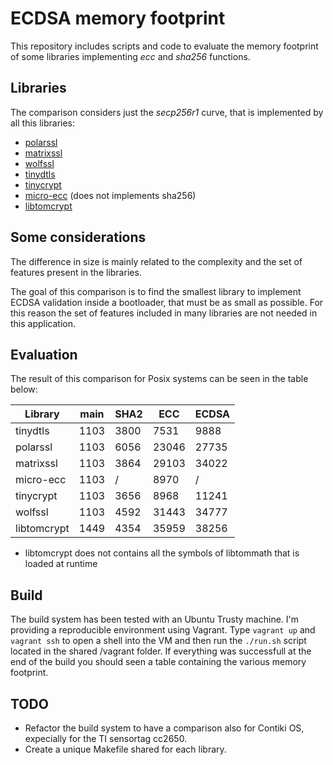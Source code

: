 # ECDSA memory footprint

This repository includes scripts and code to evaluate the memory
footprint of some libraries implementing *ecc* and *sha256* functions.

## Libraries

The comparison considers just the *secp256r1* curve, that is implemented
by all this libraries:

 - [polarssl](https://github.com/ARMmbed/mbedtls)
 - [matrixssl](https://github.com/matrixssl/matrixssl)
 - [wolfssl](https://github.com/wolfSSL/wolfssl)
 - [tinydtls](https://projects.eclipse.org/projects/iot.tinydtls)
 - [tinycrypt](https://github.com/01org/tinycrypt)
 - [micro-ecc](https://github.com/kmackay/micro-ecc) (does not implements sha256)
 - [libtomcrypt](https://github.com/libtom/libtomcrypt)

## Some considerations

The difference in size is mainly related to the complexity and the set of
features present in the libraries.

The goal of this comparison is to find the smallest library to implement
ECDSA validation inside a bootloader, that must be as small
as possible. For this reason the set of features included in many libraries
are not needed in this application.

## Evaluation

The result of this comparison for Posix systems can be seen in the table below:

| Library     | main | SHA2 | ECC   | ECDSA |
|-------------|------|------|-------|-------|
| tinydtls    | 1103 | 3800 | 7531  | 9888  |
| polarssl    | 1103 | 6056 | 23046 | 27735 |
| matrixssl   | 1103 | 3864 | 29103 | 34022 |
| micro-ecc   | 1103 |  /   | 8970  |   /   |
| tinycrypt   | 1103 | 3656 | 8968  | 11241 |
| wolfssl     | 1103 | 4592 | 31443 | 34777 |
| libtomcrypt | 1449 | 4354 | 35959 | 38256 |

* libtomcrypt does not contains all the symbols of libtommath that is loaded at runtime

## Build

The build system has been tested with an Ubuntu Trusty machine. I'm providing
a reproducible environment using Vagrant. Type `vagrant up` and `vagrant ssh`
to open a shell into the VM and then run the `./run.sh` script located
in the shared /vagrant folder. If everything was successfull at the end of the
build you should seen a table containing the various memory footprint.

## TODO

- Refactor the build system to have a comparison also for Contiki OS,
  expecially for the TI sensortag cc2650.
- Create a unique Makefile shared for each library.
